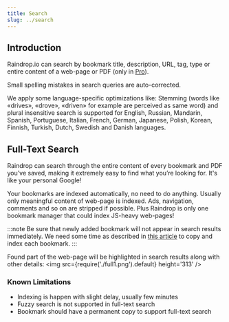 ```yaml
---
title: Search
slug: ../search
---
```

## Introduction
Raindrop.io can search by bookmark title, description, URL, tag, type or entire content of a web-page or PDF (only in [Pro](../../billing/premium-features.md)).

Small spelling mistakes in search queries are auto-corrected.

We apply some language-specific optimizations like: Stemming (words like «drives», «drove», «driven» for example are perceived as same word) and plural insensitive search is supported for English, Russian, Mandarin, Spanish, Portuguese, Italian, French, German, Japanese, Polish, Korean, Finnish, Turkish, Dutch, Swedish and Danish languages.

## Full-Text Search
Raindrop can search through the entire content of every bookmark and PDF you’ve saved, making it extremely easy to find what you’re looking for. It's like your personal Google!

Your bookmarks are indexed automatically, no need to do anything. Usually only meaningful content of web-page is indexed. Ads, navigation, comments and so on are stripped if possible. Plus Raindrop is only one bookmark manager that could index JS-heavy web-pages!

:::note
Be sure that newly added bookmark will not appear in search results immediately. We need some time as described in [this article](../backups/index.md#how-long-it-takes-to-copy-all-of-my-bookmarks) to copy and index each bookmark.
:::

Found part of the web-page will be highlighted in search results along with other details:
<img src={require('./full1.png').default} height='313' />

### Known Limitations
- Indexing is happen with slight delay, usually few minutes
- Fuzzy search is not supported in full-text search
- Bookmark should have a permanent copy to support full-text search